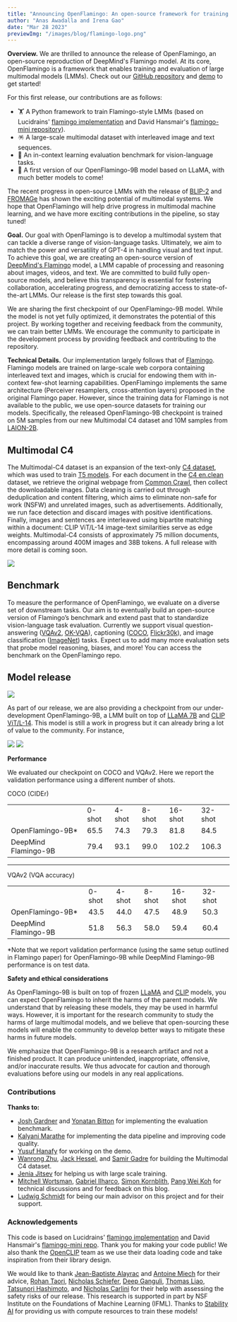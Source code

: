 ```yaml
---
title: "Announcing OpenFlamingo: An open-source framework for training vision-language models with in-context learning"
author: "Anas Awadalla and Irena Gao"
date: "Mar 28 2023"
previewImg: "/images/blog/flamingo-logo.png"
---
```


**Overview.**
We are thrilled to announce the release of OpenFlamingo, an open-source reproduction of DeepMind's Flamingo model. At its core, OpenFlamingo is a framework that enables training and evaluation of large multimodal models (LMMs). Check out our [GitHub repository](https://github.com/mlfoundations/open_flamingo) and [demo](https://7164d2142d11.ngrok.app) to get started!

For this first release, our contributions are as follows:

* 🏋️ A Python framework to train Flamingo-style LMMs (based on Lucidrains' [flamingo implementation](https://github.com/lucidrains/flamingo-pytorch) and David Hansmair's [flamingo-mini repository](https://github.com/dhansmair/flamingo-mini)).
* 🪅 A large-scale multimodal dataset with interleaved image and text sequences.
* 🧪 An in-context learning evaluation benchmark for vision-language tasks.
* 🤖 A first version of our OpenFlamingo-9B model based on LLaMA, with much better models to come!


The recent progress in open-source LMMs with the release of [BLIP-2](https://arxiv.org/abs/2301.12597) and [FROMAGe](https://jykoh.com/fromage) has shown the exciting potential of multimodal systems. We hope that OpenFlamingo will help drive progress in multimodal machine learning, and we have more exciting contributions in the pipeline, so stay tuned! 


**Goal.**
Our goal with OpenFlamingo is to develop a multimodal system that can tackle a diverse range of vision-language tasks. Ultimately, we aim to match the power and versatility of GPT-4 in handling visual and text input. To achieve this goal, we are creating an open-source version of [DeepMind's Flamingo](https://www.deepmind.com/blog/tackling-multiple-tasks-with-a-single-visual-language-model) model, a LMM capable of processing and reasoning about images, videos, and text. We are committed to build fully open-source models, and believe this transparency is essential for fostering collaboration, accelerating progress, and democratizing access to state-of-the-art LMMs. Our release is the first step towards this goal.

We are sharing the first checkpoint of our OpenFlamingo-9B model. While the model is not yet fully optimized, it demonstrates the potential of this project. By working together and receiving feedback from the community, we can train better LMMs. We encourage the community to participate in the development process by providing feedback and contributing to the repository. 


**Technical Details.**
Our implementation largely follows that of [Flamingo](https://arxiv.org/abs/2204.14198). Flamingo models are trained on large-scale web corpora containing interleaved text and images, which is crucial for endowing them with in-context few-shot learning capabilities. OpenFlamingo implements the same architecture (Perceiver resamplers, cross-attention layers) proposed in the original Flamingo paper. However, since the training data for Flamingo is not available to the public, we use open-source datasets for training our models. Specifically, the released OpenFlamingo-9B checkpoint is trained on 5M samples from our new Multimodal C4 dataset and 10M samples from [LAION-2B](https://huggingface.co/datasets/laion/laion2B-en). 


## **Multimodal C4**

The Multimodal-C4 dataset is an expansion of the text-only [C4 dataset](https://www.tensorflow.org/datasets/catalog/c4), which was used to train  [T5 models](https://arxiv.org/abs/1910.10683). For each document in the [C4 en.clean](https://www.tensorflow.org/datasets/catalog/c4#c4en_default_config) dataset, we retrieve the original webpage from [Common Crawl](https://commoncrawl.org/), then collect the downloadable images. Data cleaning is carried out through deduplication and content filtering, which aims to eliminate non-safe for work (NSFW) and unrelated images, such as advertisements. Additionally, we run face detection and discard images with positive identifications. Finally, images and sentences are interleaved using bipartite matching within a document: CLIP ViT/L-14 image-text similarities serve as edge weights. Multimodal-C4 consists of approximately 75 million documents, encompassing around 400M images and 38B tokens. A full release with more detail is coming soon.

![](/images/blog/mmc4-example.png)

## **Benchmark**

To measure the performance of OpenFlamingo, we evaluate on a diverse set of downstream tasks. Our aim is to eventually build an open-source version of Flamingo’s benchmark and extend past that to standardize vision-language task evaluation. Currently we support visual question-answering ([VQAv2](https://visualqa.org/index.html), [OK-VQA](https://okvqa.allenai.org)), captioning ([COCO](https://cocodataset.org/#home), [Flickr30k](https://www.kaggle.com/datasets/hsankesara/flickr-image-dataset)), and image classification ([ImageNet](https://image-net.org/index.php)) tasks. Expect us to add many more evaluation sets that probe model reasoning, biases, and more! You can access the benchmark on the OpenFlamingo repo. 


## **Model release**

![](/images/blog/flamingo-llama.png)

As part of our release, we are also providing a checkpoint from our under-development OpenFlamingo-9B, a LMM built on top of [LLaMA 7B](https://ai.facebook.com/blog/large-language-model-llama-meta-ai/) and [CLIP ViT/L-14](https://openai.com/research/clip). This model is still a work in progress but it can already bring a lot of value to the community. For instance,

![](/images/blog/flamingo-9B-sample-one.png)
![](/images/blog/flamingo-9B-sample-two.png)

**Performance**

We evaluated our checkpoint on COCO and VQAv2. Here we report the validation performance using a different number of shots. 

COCO (CIDEr)
<table>
  <tr>
   <td>
   </td>
   <td>0-shot
   </td>
   <td>4-shot
   </td>
   <td>8-shot
   </td>
   <td>16-shot
   </td>
   <td>32-shot
   </td>
  </tr>
  <tr>
   <td>OpenFlamingo-9B*
   </td>
   <td>65.5
   </td>
   <td>74.3
   </td>
   <td>79.3
   </td>
   <td>81.8
   </td>
   <td>84.5
   </td>
  </tr>
  <tr>
   <td>DeepMind Flamingo-9B
   </td>
   <td>79.4
   </td>
   <td>93.1
   </td>
   <td>99.0
   </td>
   <td>102.2
   </td>
   <td>106.3
   </td>
  </tr>
</table>

---

VQAv2 (VQA accuracy)
<table>
  <tr>
   <td>
   </td>
   <td>0-shot
   </td>
   <td>4-shot
   </td>
   <td>8-shot
   </td>
   <td>16-shot
   </td>
   <td>32-shot
   </td>
  </tr>
  <tr>
   <td>OpenFlamingo-9B*
   </td>
   <td>43.5
   </td>
   <td>44.0
   </td>
   <td>47.5
   </td>
   <td>48.9
   </td>
   <td>50.3
   </td>
  </tr>
  <tr>
   <td>DeepMind Flamingo-9B
   </td>
   <td>51.8
   </td>
   <td>56.3
   </td>
   <td>58.0
   </td>
   <td>59.4
   </td>
   <td>60.4
   </td>
  </tr>
</table>


*Note that we report validation performance (using the same setup outlined in Flamingo paper) for OpenFlamingo-9B while DeepMind Flamingo-9B performance is on test data.

**Safety and ethical considerations**

As OpenFlamingo-9B is built on top of frozen [LLaMA](https://arxiv.org/abs/2302.13971) and [CLIP](https://arxiv.org/abs/2103.00020) models, you can expect OpenFlamingo to inherit the harms of the parent models. We understand that by releasing these models, they may be used in harmful ways. However, it is important for the research community to study the harms of large multimodal models, and we believe that open-sourcing these models will enable the community to develop better ways to mitigate these harms in future models.

We emphasize that OpenFlamingo-9B is a research artifact and not a finished product. It can produce unintended, inappropriate, offensive, and/or inaccurate results. We thus advocate for caution and thorough evaluations before using our models in any real applications.


### Contributions

**Thanks to:**

* [Josh Gardner](https://homes.cs.washington.edu/~jpgard/) and [Yonatan Bitton](https://yonatanbitton.github.io/) for implementing the evaluation benchmark.
* [Kalyani Marathe](https://kalyani7195.github.io/) for implementing the data pipeline and improving code quality.
* [Yusuf Hanafy](https://www.linkedin.com/in/yusufhanafy/) for working on the demo.
* [Wanrong Zhu](https://wanrong-zhu.com/), [Jack Hessel](https://jmhessel.com/), and [Samir Gadre](https://sagadre.github.io/) for building the Multimodal C4 dataset.
* [Jenia Jitsev](https://scholar.google.de/citations?user=p1FuAMkAAAAJ&hl=en) for helping us with large scale training.
* [Mitchell Wortsman](https://mitchellnw.github.io/), [Gabriel Ilharco](https://gabrielilharco.com/), [Simon Kornblith](https://simonster.com/), [Pang Wei Koh](https://koh.pw/) for technical discussions and for feedback on this blog.
* [Ludwig Schmidt](https://people.csail.mit.edu/ludwigs/) for being our main advisor on this project and for their support.


### Acknowledgements

This code is based on Lucidrains' [flamingo implementation](https://github.com/lucidrains/flamingo-pytorch) and David Hansmair's [flamingo-mini repo](https://github.com/dhansmair/flamingo-mini). Thank you for making your code public! We also thank the [OpenCLIP](https://github.com/mlfoundations/open_clip) team as we use their data loading code and take inspiration from their library design.

We would like to thank [Jean-Baptiste Alayrac](https://www.jbalayrac.com/) and [Antoine Miech](https://antoine77340.github.io/) for their advice, [Rohan Taori](https://www.rohantaori.com/), [Nicholas Schiefer](https://nicholasschiefer.com/), [Deep Ganguli](https://hai.stanford.edu/people/deep-ganguli), [Thomas Liao](https://thomasliao.com/), [Tatsunori Hashimoto](https://thashim.github.io/), and [Nicholas Carlini](https://nicholas.carlini.com/) for their help with assessing the safety risks of our release. This research is supported in part by NSF Institute on the Foundations of Machine Learning (IFML). Thanks to [Stability AI](https://stability.ai) for providing us with compute resources to train these models!
